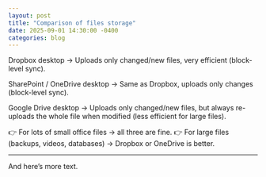 ```yaml
---
layout: post
title: "Comparison of files storage"
date: 2025-09-01 14:30:00 -0400
categories: blog
---
```

Dropbox desktop → Uploads only changed/new files, very efficient (block-level sync).

SharePoint / OneDrive desktop → Same as Dropbox, uploads only changes (block-level sync).

Google Drive desktop → Uploads only changed/new files, but always re-uploads the whole file when modified (less efficient for large files).

👉 For lots of small office files → all three are fine.
👉 For large files (backups, videos, databases) → Dropbox or OneDrive is better.

---

And here’s more text.
